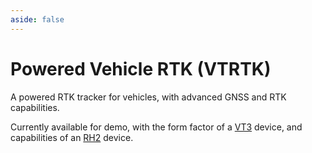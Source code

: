 ```yaml
---
aside: false
---
```


# Powered Vehicle RTK (VTRTK)

A powered RTK tracker for vehicles, with advanced GNSS and RTK capabilities.

Currently available for demo, with the form factor of a [VT3](/devices/vehicle/) device, and capabilities of an [RH2](/devices/rtk/handheld) device.
